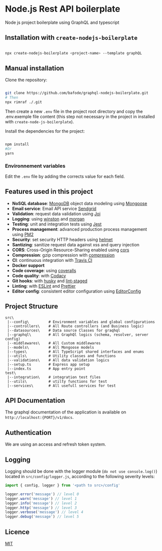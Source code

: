 # Node.js Rest API boilerplate

Node js project boilerplate using GraphQL and typescript

## Installation with `create-nodejs-boilerplate`

```bash

npx create-nodejs-boilerplate <project-name> --template graphQL

```

## Manual installation

Clone the repository:

```bash

git clone https://github.com/bafode/graphql-nodejs-boilerplate.git
# Then
npx rimraf ./.git

```

Then create a new `.env` file in the project root directory and copy the .env.exemple file content (this step not necessary in the project in installed with `create-node-js-boilerplate`).

Install the dependencies for the project:

```bash

npm install
#Or
yarn

```

### Environnement variables

Edit the `.env` file by adding the corrects value for each field.

## Features used in this project

- **NoSQL database**: [MongoDB](https://www.mongodb.com) object data modeling using [Mongoose](https://mongoosejs.com)
- **Email service**: Email API service [Sendgrid](https://sendgrid.com)
- **Validation**: request data validation using [Joi](https://github.com/hapijs/joi)
- **Logging**: using [winston](https://github.com/winstonjs/winston) and [morgan](https://github.com/expressjs/morgan)
- **Testing**: unit and integration tests using [Jest](https://jestjs.io)
- **Process management**: advanced production process management using [PM2](https://pm2.keymetrics.io)
- **Security**: set security HTTP headers using [helmet](https://helmetjs.github.io)
- **Santizing**: sanitize request data against xss and query injection
- **CORS**: Cross-Origin Resource-Sharing enabled using [cors](https://github.com/expressjs/cors)
- **Compression**: gzip compression with [compression](https://github.com/expressjs/compression)
- **CI**: continuous integration with [Travis CI](https://travis-ci.org)
- **Docker support**
- **Code coverage**: using [coveralls](https://coveralls.io)
- **Code quality**: with [Codacy](https://www.codacy.com)
- **Git hooks**: with [husky](https://github.com/typicode/husky) and [lint-staged](https://github.com/okonet/lint-staged)
- **Linting**: with [ESLint](https://eslint.org) and [Prettier](https://prettier.io)
- **Editor config**: consistent editor configuration using [EditorConfig](https://editorconfig.org)

## Project Structure

```
src\
 |--config\         # Environment variables and global configurations
 |--controllers\    # All Route controllers (and Business logic)
 |--datasources\    # Data source Classes for graqhql
 |--graphql\        # All GraphQl logics (schema, resolver, server config)
 |--middlewares\    # All Custom middlewares
 |--models\         # All Mongoose models
 |--types\          # All TypeScript shared interfaces and enums
 |--utils\          # Utility classes and functions
 |--validations\    # All data validation logics
 |--setup.ts        # Express app setup
 |--index.ts        # App entry point
test\
 |--integration\    # integration test files
 |--utils\          # utilty functions for test
 |--services\       # All usefull services for test
```

## API Documentation

The graphql documentation of the application is available on `http://localhost:{PORT}/v1/docs`.

## Authentication

We are using an access and refresh token system.

## Logging

Logging should be done with the logger module (`do not use console.log()`) located in `src/config/logger.js`, according to the following severity levels:

```javascript
import { config, logger } from '<path to src>/config'

logger.error('message') // level 0
logger.warn('message') // level 1
logger.info('message') // level 2
logger.http('message') // level 3
logger.verbose('message') // level 4
logger.debug('message') // level 5
```

## Licence

[MIT](https://github.com/bafode/graphql-nodejs-boilerplate.git/blob/main/LICENSE)
